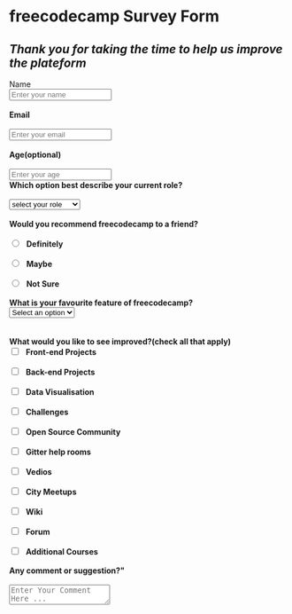 
<!DOCTYPE html>
<html lang="en">
<head>
    <meta charset="UTF-8">
    <meta http-equiv="X-UA-Compatible" content="IE=edge">
    <meta name="viewport" content="width=device-width, initial-scale=1.0">
    <link rel="stylesheet" href="style.css">
    <title>survey-form</title>
</head>
<body>
  <div class="heading">
  <h1 id="head">freecodecamp Survey Form </h1>
  <h2 id="subheading"><i>Thank you for taking the time to help us improve the plateform</i></h2>
    </div>
    <div id="content1">
        <label>Name</label><br><b>
        <input type="name"  name="name" placeholder="Enter your name" class="box"> <br><br>
        <label>Email</label>  <br><br>
        <input type="email" name="email"placeholder="Enter your email" class="box"><br><br>
        <label>Age(optional) </label><br><br>
        <input type="age" name="age"placeholder="Enter your age" class="box"<br><br>
        <label>Which option best describe your current role?</label><br><br>
    </div>
    <div id="optional">
      <select>
    <option name ="<Select Your Role">select your role</option>
     <option value ="student">student </option>
     <option value="Full Time Job">Full Time Job</option>sss
     <option value="Full Time Learner">Full Time Learner</option>
     <option value="Prefer Not To Say">Prefer Not To Say</option>
     <option value="other">other</option>
      </select>
    </div>
    <br>
    <label id="head1">Would you recommend freecodecamp to a friend?</label><br><br>
     <input type="radio" name="radio" class="larger">&nbsp&nbsp&nbspDefinitely<br><br>
     <input type="radio" name="radio" class="larger">&nbsp&nbsp&nbspMaybe<br><br>
     <input  type="radio" name="radio"class="larger">&nbsp&nbsp&nbspNot Sure<br><br>
      <label> What is your favourite feature of freecodecamp? </label><br>
      <div id="option2">
      <select>
        <option name="Select an option">Select an option </option>  
        <option value="Challenged">Challenged</option>    
        <option value="Project">Projects</option>   
        <option value="Community">Community</option>     
       <option value="Open source">Open source</option>     
      </select>
    </div>
    <br><br>
    <label id="head2">What would you like to see improved?(check all that apply)</label>
    <div id="content2">
    <input type="checkbox" name="checkbox" class="larger"><label>&nbsp&nbsp&nbspFront-end Projects</label><br><br>
    <input type="checkbox" name="checkbox" class="larger"><label>&nbsp&nbsp&nbspBack-end Projects</label><br><br>
    <input type="checkbox" name="checkbox" class="larger"><label>&nbsp&nbsp&nbspData Visualisation</label><br><br>
    <input type="checkbox" name="checkbox" class="larger"><label>&nbsp&nbsp&nbspChallenges</label><br><br>
    <input type="checkbox" name="checkbox" class="larger"><label>&nbsp&nbsp&nbspOpen Source Community</label><br><br>
    <input type="checkbox" name="checkbox" class="larger"><label>&nbsp&nbsp&nbspGitter help rooms</label><br><br>
    <input type="checkbox" name="checkbox" class="larger"><label>&nbsp&nbsp&nbspVedios</label><br><br>
    <input type="checkbox" name="checkbox" class="larger"><label>&nbsp&nbsp&nbspCity Meetups</label><br><br>
    <input type="checkbox" name="checkbox" class="larger"><label>&nbsp&nbsp&nbspWiki</label><br><br>
    <input type="checkbox" name="checkbox" class="larger"><label>&nbsp&nbsp&nbspForum</label><br><br>
   <input type="checkbox" name="checkbox" class="larger"><label>&nbsp&nbsp&nbspAdditional Courses</label><br><br>
 </div>
 <label id="head2">Any comment or suggestion?"</label1><br><br>
 <textarea placeholder="Enter Your Comment Here ..."></textarea>


</body>
</html>
